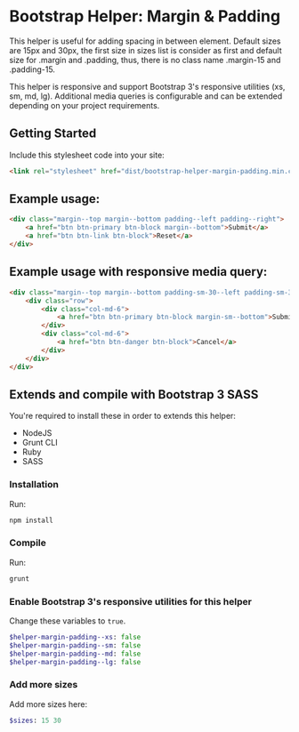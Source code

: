# Bootstrap Helper: Margin & Padding

This helper is useful for adding spacing in between element. Default sizes are 15px and 30px, the first size in sizes list is consider as first and default size for .margin and .padding, thus, there is no class name .margin-15 and .padding-15.

This helper is responsive and support Bootstrap 3's responsive utilities (xs, sm, md, lg). Additional media queries is configurable and can be extended depending on your project requirements.

## Getting Started

Include this stylesheet code into your site:

```html
<link rel="stylesheet" href="dist/bootstrap-helper-margin-padding.min.css" />
```

## Example usage:

```html
<div class="margin--top margin--bottom padding--left padding--right">
    <a href="btn btn-primary btn-block margin--bottom">Submit</a>
    <a href="btn btn-link btn-block">Reset</a>
</div>
```

## Example usage with responsive media query:

```html
<div class="margin--top margin--bottom padding-sm-30--left padding-sm-30--right">
    <div class="row">
        <div class="col-md-6">
            <a href="btn btn-primary btn-block margin-sm--bottom">Submit</a>        
        </div>
        <div class="col-md-6">
            <a href="btn btn-danger btn-block">Cancel</a>
        </div>
    </div>
</div>
```

## Extends and compile with Bootstrap 3 SASS

You're required to install these in order to extends this helper:

- NodeJS
- Grunt CLI
- Ruby
- SASS

### Installation

Run:

```sh
npm install
```

### Compile

Run:

```sh
grunt
```

### Enable Bootstrap 3's responsive utilities for this helper

Change these variables to `true`.

```sass
$helper-margin-padding--xs: false
$helper-margin-padding--sm: false
$helper-margin-padding--md: false
$helper-margin-padding--lg: false
```

### Add more sizes

Add more sizes here:

```sass
$sizes: 15 30
```